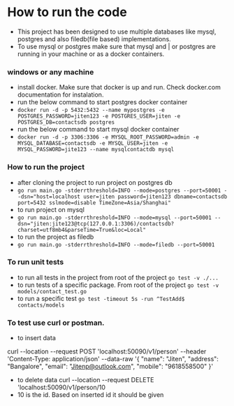# How to run the code
- This project has been designed to use multiple databases like mysql, postgres and also filedb(file based) implementations.
- To use mysql or postgres make sure that mysql and | or postgres are running in your machine or as a docker containers.

### windows or any machine

- install docker. Make sure that docker is up and run. Check docker.com documentation for instalation.
- run the below command to start postgres docker container
- ```docker run -d -p 5432:5432 --name mypostgres -e POSTGRES_PASSWORD=jiten123 -e POSTGRES_USER=jiten -e POSTGRES_DB=contactsdb postgres```
- run the below command to start mysql docker container
- ```docker run -d -p 3306:3306 -e MYSQL_ROOT_PASSWORD=admin -e MYSQL_DATABASE=contactsdb -e MYSQL_USER=jiten -e MYSQL_PASSWORD=jite123 --name mysqlcontactdb mysql```

### How to run the project

- after cloning the project to run project on postgres db
- ```go run main.go -stderrthreshold=INFO --mode=postgres --port=50001 --dsn="host=localhost user=jiten password=jiten123 dbname=contactsdb port=5432 sslmode=disable TimeZone=Asia/Shanghai"```
- to run project on mysql
- ```go run main.go -stderrthreshold=INFO --mode=mysql --port=50001 --dsn="jiten:jite123@tcp(127.0.0.1:3306)/contactsdb?charset=utf8mb4&parseTime=True&loc=Local"```
- to run the project as filedb
- ```go run main.go -stderrthreshold=INFO --mode=filedb --port=50001```

### To run unit tests
- to run all tests in the project from root of the project
```go test -v ./...```
- to run tests of a specific package. From  root of the project
```go test -v models/contact_test.go```
- to run a specific test
```go test -timeout 5s -run ^TestAdd$ contacts/models```

### To test use curl or postman.
- to insert data

curl --location --request POST 'localhost:50090/v1/person' --header 'Content-Type: application/json' --data-raw '{
    "name": "Jiten",
    "address": "Bangalore",
    "email": "Jitenp@outlook.com",
    "mobile": "9618558500"
}'


- to delete data
curl --location --request DELETE 'localhost:50090/v1/person/10
- 10 is the id. Based on inserted id it should be given